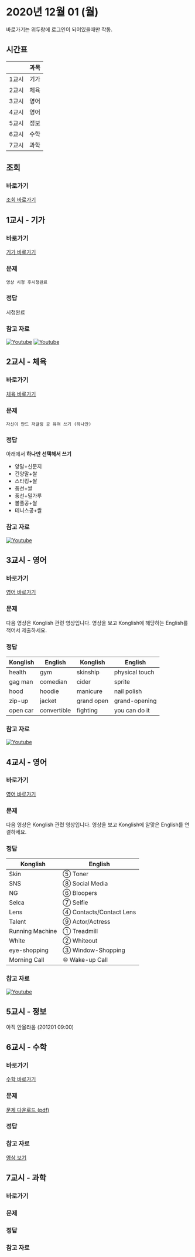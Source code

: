 # 2020년 12월 01 (월)

바로가기는 위두랑에 로그인이 되어있을때만 작동.

## 시간표
|    |과목|
|----|---|
|1교시|기가|
|2교시|체육|
|3교시|영어|
|4교시|영어|
|5교시|정보|
|6교시|수학|
|7교시|과학|

## 조회
### 바로가기
[조회 바로가기](https://rang.edunet.net/class/G000364114/classNotifyView.do?pageNo=1&notifySequence=302337)

## 1교시 - 기가
### 바로가기
[기가 바로가기](https://rang.edunet.net/class/G000367106/hmwkppList.do?hmwkSeq=717984)
### 문제
```
영상 시청 후시청완료
```
### 정답
시청완료
### 참고 자료
[![Youtube](http://img.youtube.com/vi/51IZKIuZ40Q/0.jpg)](https://www.youtube.com/embed/51IZKIuZ40Q "Youtube")
[![Youtube](http://img.youtube.com/vi/U425VwpO48Y/0.jpg)](https://www.youtube.com/embed/U425VwpO48Y "Youtube")


## 2교시 - 체육
### 바로가기
[체육 바로가기](https://rang.edunet.net/class/G000363883/hmwkppList.do?hmwkSeq=719932)
### 문제
```
자신이 만드 저글링 공 유혀 쓰기 (하나만)
```
### 정답
아래에서 **하나만 선택해서 쓰기**
- 양말+신문지
- 긴양말+쌀
- 스타킹+쌀
- 풍선+쌀
- 풍선+밀가루
- 볼풀공+쌀
- 테니스공+쌀
### 참고 자료
[![Youtube](http://img.youtube.com/vi/NuIsQkyvkZc/0.jpg)](https://www.youtube.com/embed/NuIsQkyvkZc "Youtube")

## 3교시 - 영어
### 바로가기
[영어 바로가기](https://rang.edunet.net/class/G000325221/hmwkppList.do?hmwkSeq=719392)
### 문제
다음 영상은 Konglish 관련 영상입니다.
영상을 보고 Konglish에 해당하는 English를 적어서 제출하세요.
### 정답
|Konglish|English|Konglish|English|
|--------|-------|--------|-------|
|health  |gym    |skinship|physical touch|
|gag man |comedian|cider  |sprite |
|hood    |hoodie |manicure|nail polish|
|zip-up  |jacket |grand open|grand-opening|
|open car|convertible|fighting|you can do it|
### 참고 자료
[![Youtube](http://img.youtube.com/vi/8DogPwCUaQY/0.jpg)](https://www.youtube.com/embed/8DogPwCUaQY  "Youtube")

## 4교시 - 영어
### 바로가기
[영어 바로가기](https://rang.edunet.net/class/G000325221/hmwkppList.do?hmwkSeq=719395)
### 문제
다음 영상은 Konglish 관련 영상입니다.
영상을 보고 Konglish에 알맞은 English를 연결하세요.
### 정답
| Konglish | English |
|----------|---------|
|Skin      |⑤ Toner  |
|SNS       |⑧ Social Media|
|NG        |⑥ Bloopers|
|Selca     |⑦ Selfie  |
|Lens      |④ Contacts/Contact Lens|
|Talent    |⑨ Actor/Actress|
|Running Machine|① Treadmill|
|White     |② Whiteout|
|eye-shopping|③ Window-Shopping|
|Morning Call|⑩ Wake-up Call|
### 참고 자료
[![Youtube](http://img.youtube.com/vi/glI8uVFy19M/0.jpg)](https://www.youtube.com/embed/glI8uVFy19M  "Youtube")

## 5교시 - 정보
아직 안올라옴 (201201 09:00)
<!--
### 바로가기
### 문제
### 정답
### 참고 자료
```
구글 아이디:
334s-20[학번]@cberi.go.kr
```
-->

## 6교시 - 수학
### 바로가기
[수학 바로가기](https://rang.edunet.net/class/G000325357/hmwkppList.do?hmwkSeq=718294)
### 문제
[문제 다운로드 (pdf)](https://rang.edunet.net/common/fileDownload.do?type=homework&sequence=483374)
### 정답

### 참고 자료
[영상 보기](https://play.mbus.tv/17614dc730e735b0)

## 7교시 - 과학
### 바로가기
### 문제
### 정답
### 참고 자료
